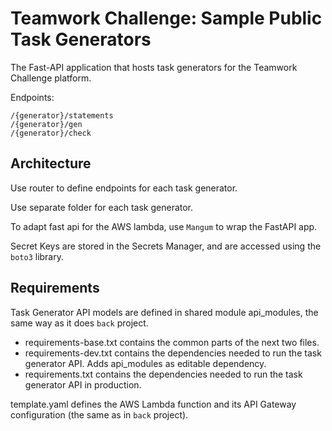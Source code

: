 # Teamwork Challenge: Sample Public Task Generators

The Fast-API application that hosts task generators for the Teamwork Challenge platform.

Endpoints:
```
/{generator}/statements
/{generator}/gen
/{generator}/check
```

## Architecture

Use router to define endpoints for each task generator.

Use separate folder for each task generator.

To adapt fast api for the AWS lambda, use `Mangum` to wrap the FastAPI app.

Secret Keys are stored in the Secrets Manager, and are accessed using the `boto3` library.

## Requirements

Task Generator API models are defined in shared module api_modules, the same way as it does `back` project.

- requirements-base.txt contains the common parts of the next two files.
- requirements-dev.txt contains the dependencies needed to run the task generator API. Adds api_modules as editable dependency.
- requirements.txt contains the dependencies needed to run the task generator API in production.


template.yaml defines the AWS Lambda function and its API Gateway configuration (the same as in `back` project).